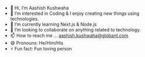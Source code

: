 - 👋 Hi, I’m Aashish Kushwaha
- 👀 I’m interested in Coding & I enjoy creating new things using technologies.
- 🌱 I’m currently learning Next.js & Node.js
- 💞️ I’m looking to collaborate on anything related to technology.
- 📫 How to reach me ... aashish.kushwaha@globant.com
- 😄 Pronouns: He/Him/His
- ⚡ Fun fact: Fun loving person

<!---
aKushwaha-globant/aKushwaha-globant is a ✨ special ✨ repository because its `README.md` (this file) appears on your GitHub profile.
You can click the Preview link to take a look at your changes.
--->
